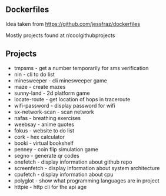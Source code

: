Dockerfiles
---
Idea taken from https://github.com/jessfraz/dockerfiles

Mostly projects found at r/coolgithubprojects

Projects
---
* tmpsms - get a number temporarily for sms verification
* nin - cli to do list
* minesweeper - cli minesweeper game
* maze - create mazes
* sunny-land - 2d platform game
* locate-route - get location of hops in traceroute
* wifi-password - display password for wifi
* sx-network-scan - scan network
* nafas - breathing exercises
* weebsay - anime quotes
* fokus - website to do list
* cork - hex calculator
* booki - virtual bookshelf
* penney - coin flip simulation game
* segno - generate qr codes
* onefetch - display information about github repo
* screenfetch - display information about system architecture
* cpufetch - display information about cpu
* polyglot - show what programming languages are in project
* httpie - http cli for the api age
